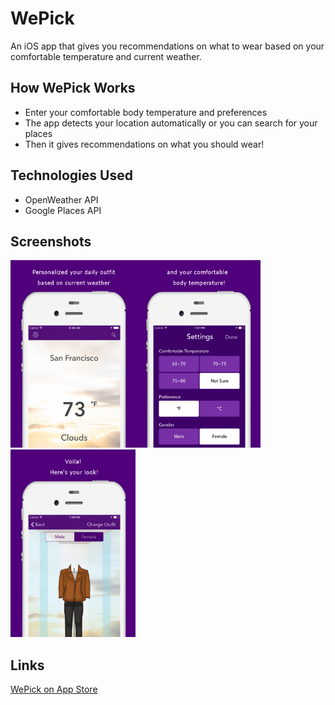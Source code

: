 # WePick
An iOS app that gives you recommendations on what to wear based on your comfortable temperature and current weather.

## How WePick Works
- Enter your comfortable body temperature and preferences
- The app detects your location automatically or you can search for your places
- Then it gives recommendations on what you should wear!

## Technologies Used
- OpenWeather API
- Google Places API

## Screenshots
<img src="https://github.com/melodyfs/WePick/blob/master/3.5-inch%20(iPhone4)-Screenshot1.png" width="200" height="300" /><img src="https://github.com/melodyfs/WePick/blob/master/3.5-inch%20(iPhone4)-Screenshot2.png" width="200" height="300" />
<img src="https://github.com/melodyfs/WePick/blob/master/3.5-inch%20(iPhone4)-Screenshot3.png" width="200" height="300" />

## Links
[WePick on App Store](https://l.facebook.com/l.php?u=http%3A%2F%2Fitunes.apple.com%2Fapp%2Fid1267192003&h=ATMFtQlt2_c1Cx-GZ5uspG5L_wciaUHx5BcLI3p1mAt-l5h_rMs7R5CZrWKBcUkVJHkEEa4h5OIAwfUnI79IrYLzYkPmYMm6FIdHLCEuoIgpC4QfaMeV0VOjIXYs539m2n8DhLTK6T-mWCWvWpgfBOUPWgjOKm77_37BDHaWn0k9EOiqlZtnpYx9zkypoG5sbCf6Oq436UQ6XG6wuReYm-LVw1S-sNISnCKHEAQHAKdknv0V1m_CqoEhR60NOpuoYPcOV0lxSJ1goU2NFaU8xxBgNnIw0aia5jEe2VM)

